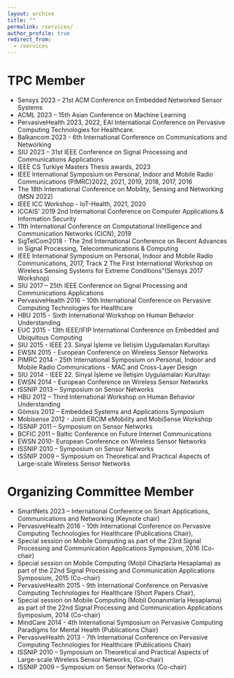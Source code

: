 ```yaml
---
layout: archive
title: ""
permalink: /services/
author_profile: true
redirect_from:
  - /services
---
```


TPC Member
=========================    
- Sensys 2023 – 21st ACM Conference on Embedded Networked Sensor Systems
- ACML 2023 – 15th Asian Conference on Machine Learning
- PervasiveHealth 2023, 2022, EAI International Conference on Pervasive Computing Technologies for Healthcare.
- Balkancom 2023 - 6th International Conference on Communications and Networking
- SIU 2023 – 31st IEEE Conference on Signal Processing and Communications Applications
- IEEE CS Turkiye Masters Thesis awards, 2023
- IEEE International Symposium on Personal, Indoor and Mobile Radio Communications (PIMRC)2022, 2021, 2019, 2018, 2017, 2016
- The 18th International Conference on Mobility, Sensing and Networking (MSN 2022)
- IEEE ICC Workshop - IoT-Health, 2021, 2020
- ICCAIS' 2019 2nd International Conference on Computer Applications & Information Security
- 11th International Conference on Computational Intelligence and Communication Networks (CICN), 2019
- SigTelCom2018 - The 2nd International Conference on Recent Advances in  Signal Processing, Telecommunications & Computing
- IEEE International Symposium on Personal, Indoor and Mobile Radio Communications, 2017, Track 2 The First International Workshop on Wireless Sensing Systems for Extreme Conditions”(Sensys 2017 Workshop)
- SIU 2017 – 25th IEEE Conference on Signal Processing and Communications Applications
- PervasiveHealth 2016 - 10th International Conference on Pervasive Computing Technologies for Healthcare
- HBU 2015 -  Sixth International Workshop on Human Behavior Understanding
- EUC 2015 - 13th IEEE/IFIP International Conference on Embedded and Ubiquitous Computing
- SIU 2015 - IEEE 23. Sinyal İşleme ve İletişim Uygulamaları Kurultayı
- EWSN 2015 - European Conference on Wireless Sensor Networks
- PIMRC 2014 - 25th International Symposium on Personal, Indoor and Mobile Radio Communications - MAC and 	Cross-Layer Design
- SIU 2014 - IEEE 22. Sinyal İşleme ve İletişim Uygulamaları Kurultayı
- EWSN 2014 - European Conference on Wireless Sensor Networks
- ISSNIP 2013 – Symposium on Sensor Networks
- HBU 2012 – Third International Workshop on Human Behavior Understanding
- Gömsis 2012 – Embedded Systems and Applications Symposium
- Mobisense 2012 - Joint ERCIM eMobility and MobiSense Workshop
- ISSNIP 2011 – Symposium on Sensor Networks
- BCFIC 2011 – Baltic Conference on Future Internet Communications
- EWSN 2010- European Conference on Wireless Sensor Networks
- ISSNIP 2010 – Symposium on Sensor Networks
- ISSNIP 2009 – Symposium on Theoretical and Practical Aspects of Large-scale Wireless Sensor Networks 

Organizing Committee Member
=========================   
- SmartNets 2023 – International Conference on Smart Applications, Communications and Networking (Keynote chair)
- PervasiveHealth 2016 - 10th International Conference on Pervasive Computing Technologies for Healthcare (Publications Chair),
- Special session on Mobile Computing as part of the 23rd Signal Processing and Communication Applications Symposium, 2016 (Co-chair)
- Special session on Mobile Computing (Mobil Cihazlarla Hesaplama) as part of the 22nd Signal Processing and Communication Applications Symposium, 2015 (Co-chair)
- PervasiveHealth 2015 - 9th International Conference on Pervasive Computing Technologies for Healthcare (Short 	Papers Chair),
- Special session on Mobile Computing (Mobil Donanımlarla Hesaplama) as part of the 22nd Signal Processing and Communication Applications Symposium, 2014 (Co-chair)
- MindCare 2014 - 4th International Symposium on Pervasive Computing Paradigms for Mental Health (Publications	Chair)
- PervasiveHealth 2013 - 7th International Conference on Pervasive Computing Technologies for Healthcare (Publications Chair)
- ISSNIP 2010 – Symposium on Theoretical and Practical Aspects of Large-scale Wireless Sensor Networks, (Co-chair)
- ISSNIP 2009 – Symposium on Sensor Networks (Co-chair)


